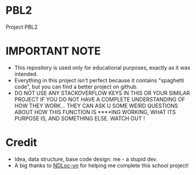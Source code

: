 # PBL2
Project PBL2

# IMPORTANT NOTE
* This repository is used only for educational purposes, exactly as it was intended. 
* Everything in this project isn't perfect because it contains "spaghetti code", but you can find a better project on github. 
* DO NOT USE ANY STACKOVERFLOW KEYS IN THIS OR YOUR SIMILAR PROJECT IF YOU DO NOT HAVE A COMPLETE UNDERSTANDING OF HOW THEY WORK... THEY CAN ASK U SOME WEIRD QUESTIONS ABOUT HOW THIS FUNCTION IS ****ING WORKING, WHAT ITS PURPOSE IS, AND SOMETHING ELSE. WATCH OUT !

# Credit
* Idea, data structure, base code design: me - a stupid dev.
* A big thanks to [NDLoc-vn](https://github.com/NDLoc-vn) for helping me complete this school project!
